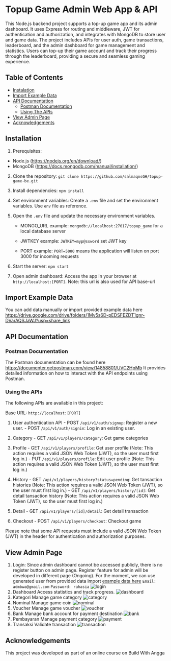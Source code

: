 

# Topup Game Admin Web App & API

This Node.js backend project supports a top-up game app and its admin dashboard. It uses Express for routing and middleware, JWT for authentication and authorization, and integrates with MongoDB to store user and game data. The project includes APIs for user auth, game transactions, leaderboard, and the admin dashboard for game management and statistics. Users can top-up their game account and track their progress through the leaderboard, providing a secure and seamless gaming experience.


## Table of Contents

- [Instalation](#instalation)
- [Import Example Data](#import-example-data)
- [API Documentation](#api-documentation)
    - [Postman Documentation](#postman-documentation)
    - [Using The APIs](#using-the-apis)
- [View Admin Page](#view-admin-page)
- [Acknowledgements](#acknowledgements)



## Installation

1. Prerequisites: 
  - Node.js (https://nodejs.org/en/download/)
  - MongoDB (https://docs.mongodb.com/manual/installation/)

2. Clone the repository: 
    `git clone https://github.com/salmaqnsGH/topup-game-be.git`

3. Install dependencies: 
    `npm install`

4. Set environment variables: 
    Create a `.env` file and set the environment variables. Use `env` file as reference.

3. Open the `.env` file and update the necessary environment variables.
    * MONGO_URL example: `mongodb://localhost:27017/topup_game` for a local database server

    * JWTKEY example: `JWTKEY=myp@ssword` set JWT key

    * PORT example: `PORT=5000` means the application will listen on port 3000 for incoming requests
    

5. Start the server: 
    `npm start`

6. Open admin dashboard: 
    Access the app in your browser at `http://localhost:[PORT]`. 
    Note: this url is also used for API base-url


## Import Example Data
You can add data manually or import provided example data here
https://drive.google.com/drive/folders/1Mv5s6D-pEDSFEZDT1gnr-DVarAQSJaWJ?usp=share_link




## API Documentation

### Postman Documentation
The Postman documentation can be found here https://documenter.getpostman.com/view/14858801/UVC2HpMb
It provides detailed information on how to interact with the API endpoints using Postman.

### Using the APIs
The following APIs are available in this project:

Base URL: `http://localhost:[PORT]`
1. User authentication API
         - POST `/api/v1/auth/signup`: Register a new user.
         - POST `/api/v1/auth/signin`: Log in an existing user.

2. Category
         - GET `/api/v1/players/category`: Get game categories

3. Profile
         - GET `/api/v1/players/profile`: Get user profile (Note: This action requires a valid JSON Web Token (JWT), so the user must first log in.)
         - PUT `/api/v1/players/profile`: Edit user profile (Note: This action requires a valid JSON Web Token (JWT), so the user must first log in.)

4. History
         - GET `/api/v1/players/history?status=pending`: Get tansaction histories (Note: This action requires a valid JSON Web Token (JWT), so the user must first log in.)
         - GET `/api/v1/players/history/[id]`: Get detail tansaction history (Note: This action requires a valid JSON Web Token (JWT), so the user must first log in.)

5. Detail
         - GET `/api/v1/players/[id]/detail`: Get detail transaction

6. Checkout
         - POST `/api/v1/players/checkout`: Checkout game

Please note that some API requests must include a valid JSON Web Token (JWT) in the header for authentication and authorization purposes.



## View Admin Page
1. Login: 
    Since admin dashboard cannot be accessed publicly, there is no register button on admin page. Register feature for admin will be developed in different page (Ongoing). For the moment, we can use generated user from provided data import [example data here](#import-example-data)
        `Email: admbwa@gmail.com`
        `Password: rahasia`
    ![login](./.docs/login.png)
2. Dashboard
    Access statistics and track progress.
    ![dashboard](./.docs/dashboard.png)
3. Kategori
    Manage game category
    ![category](./.docs/category.png)
4. Nominal
    Manage game coin
    ![nominal](./.docs/nominal.png)
5. Voucher
    Manage game voucher
    ![voucher](./.docs/voucher.png)
6. Bank
    Manage bank account for payment destination
    ![bank](./.docs/bank.png)
7. Pembayaran
    Manage payment category
    ![payment](./.docs/payment.png)
8. Transaksi
    Validate transaction
    ![transaction](./.docs/transaction.png)

## Acknowledgements

This project was developed as part of an online course on Build With Angga
